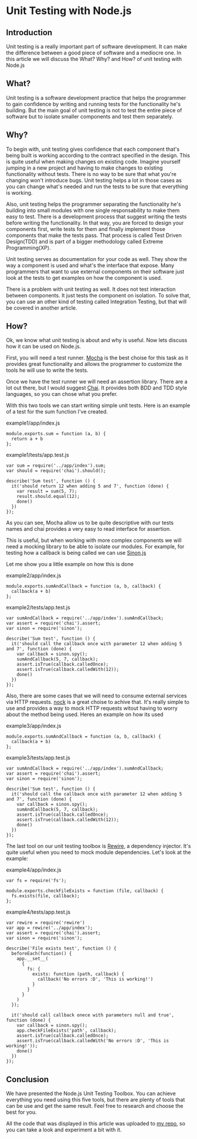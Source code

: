 # Unit Testing with Node.js

## Introduction

Unit testing is a really important part of software development. It can make the difference between a good piece of software and a mediocre one. In this article we will discuss the What? Why? and How? of unit testing with Node.js

## What?

Unit testing is a software development practice that helps the programmer to gain confidence by writing and running tests for the functionality he's building. But the main goal of unit testing is not to test the entire piece of software but to isolate smaller components and test them separately.

## Why?

To begin with, unit testing gives confidence that each component that's being built is working according to the contract specified in the design. This is quite useful when making changes on existing code. Imagine yourself jumping in a new project and having to make changes to existing functionality without tests. There is no way to be sure that what you're changing won't introduce bugs. Unit testing helps a lot in those cases as you can change what's needed and run the tests to be sure that everything is working.

Also, unit testing helps the programmer separating the functionality he's building into small modules with one single responsability to make them easy to test. There is a development process that suggest writing the tests before writing the functionality. In that way, you are forced to design your components first, write tests for them and finally implement those components that make the tests pass. That process is called Test Driven Design(TDD) and is part of a bigger methodology called Extreme Programming(XP). 

Unit testing serves as documentation for your code as well. They show the way a component is used and what's the interface that expose. Many programmers that want to use external components on their software just look at the tests to get examples on how the component is used.

There is a problem with unit testing as well. It does not test interaction between components. It just tests the component on isolation. To solve that, you can use an other kind of testing called Integration Testing, but that will be covered in another article.

## How?

Ok, we know what unit testing is about and why is useful. Now lets discuss how it can be used on Node.js.

First, you will need a test runner. [Mocha](https://mochajs.org/) is the best choise for this task as it provides great functionality and allows the programmer to customize the tools he will use to write the tests.

Once we have the test runner we will need an assertion library. There are a lot out there, but I would suggest [Chai](http://chaijs.com/). It provides both BDD and TDD style languages, so you can chose what you prefer.

With this two tools we can start writing simple unit tests. Here is an example of a test for the sum function I've created.

example1/app/index.js

	module.exports.sum = function (a, b) {
	  return a + b
	};

example1/tests/app.test.js

	var sum = require('../app/index').sum;
	var should = require('chai').should();

	describe('Sum test', function () {
	  it('should return 12 when adding 5 and 7', function (done) {
	    var result = sum(5, 7);
	    result.should.equal(12);
	    done()
	  })
	});

As you can see, Mocha allow us to be quite descriptive with our tests names and chai provides a very easy to read interface for assertion.

This is useful, but when working with more complex components we will need a mocking library to be able to isolate our modules. For example, for testing how a callback is being called we can use [Sinon.js](http://sinonjs.org/)

Let me show you a little example on how this is done

example2/app/index.js

	module.exports.sumAndCallback = function (a, b, callback) {
	  callback(a + b)
	};

example2/tests/app.test.js

	var sumAndCallback = require('../app/index').sumAndCallback;
	var assert = require('chai').assert;
	var sinon = require('sinon');

	describe('Sum test', function () {
	  it('should call the callback once with parameter 12 when adding 5 and 7', function (done) {
	    var callback = sinon.spy();
	    sumAndCallback(5, 7, callback);
	    assert.isTrue(callback.calledOnce);
	    assert.isTrue(callback.calledWith(12));
	    done()
	  })
	});

Also, there are some cases that we will need to consume external services via HTTP requests. [nock](https://github.com/pgte/nock) is a great choise to achive that. It's really simple to use and provides a way to mock HTTP requests witout having to worry about the method being used. Heres an example on how its used

example3/app/index.js

	module.exports.sumAndCallback = function (a, b, callback) {
	  callback(a + b)
	};

example3/tests/app.test.js

	var sumAndCallback = require('../app/index').sumAndCallback;
	var assert = require('chai').assert;
	var sinon = require('sinon');

	describe('Sum test', function () {
	  it('should call the callback once with parameter 12 when adding 5 and 7', function (done) {
	    var callback = sinon.spy();
	    sumAndCallback(5, 7, callback);
	    assert.isTrue(callback.calledOnce);
	    assert.isTrue(callback.calledWith(12));
	    done()
	  })
	});
	
The last tool on our unit testing toolbox is [Rewire](https://github.com/jhnns/rewire/), a dependency injector. It's quite useful when you need to mock module dependencies.
Let's look at the example:
    
example4/app/index.js

	var fs = require('fs');
    
    module.exports.checkFileExists = function (file, callback) {
      fs.exists(file, callback);
    };


example4/tests/app.test.js

	var rewire = require('rewire')
    var app = rewire('../app/index');
    var assert = require('chai').assert;
    var sinon = require('sinon');
    
    describe('File exists test', function () {
      beforeEach(function() {
        app.__set__(
          {
            fs: {
              exists: function (path, callback) {
                callback('No errors :D', 'This is working!')
              }
            }
          }
        )
      });
    
      it('should call callback onece with parameters null and true', function (done) {
        var callback = sinon.spy();
        app.checkFileExists('path', callback);
        assert.isTrue(callback.calledOnce);
        assert.isTrue(callback.calledWith('No errors :D', 'This is working!'));
        done()
      })
    });
    
## Conclusion
We have presented the Node.js Unit Testing Toolbox. You can achieve everything you need using this five tools, but there are plenty of tools that can be use and get the same result. 
Feel free to research and choose the best for you.

All the code that was displayed in this article was uploaded to [my repo](http://gitlab.fdvs.com.ar/tomas.boccardo/test-example), so you can take a look and experiment a bit with it.


    



